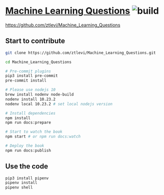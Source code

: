 # [Machine Learning Questions](https://git.io/fj0yP) ![build](https://travis-ci.org/ztlevi/Machine_Learning_Questions.svg?branch=master)

https://github.com/ztlevi/Machine_Learning_Questions

## Start to contribute

```sh
git clone https://github.com/ztlevi/Machine_Learning_Questions.git

cd Machine_Learning_Questions

# Pre-commit plugins
pip3 install pre-commit
pre-commit install

# Please use nodejs 10
brew install nodenv node-build
nodenv install 10.23.2
nodenv local 10.23.2 # set local nodejs version

# Install dependencies
npm install
npm run docs:prepare

# Start to watch the book
npm start # or npm run docs:watch

# Deploy the book
npm run docs:publish
```

## Use the code

```sh
pip3 install pipenv
pipenv install
pipenv shell
```
